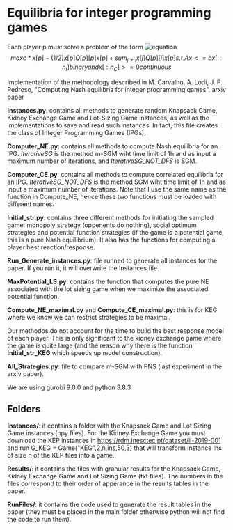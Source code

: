 # Equilibria for integer programming games

Each player p must solve a problem of the form
![equation](https://www.codecogs.com/eqnedit.php?latex=\max&space;c^Tx^p&space;-\frac{1}{2}(x^p)^TQ_p^px^p&space;&plus;&space;\sum_{k&space;\in&space;M:&space;k&space;\neq&space;p}&space;(x^k)^TQ_k^px^p)
$$
max c*x[p] -(1/2)x[p]Q[p][p]x[p] + sum_{j \neq i} x[j]Q[p][j]x[p]
s.t. Ax <=b
x[:n_I] binary and x[:n_C] >=0 continuous
$$

Implementation of the methodology described in 
M. Carvalho, A. Lodi, J. P. Pedroso, "Computing Nash equilibria for integer programming games". arxiv paper

**Instances.py**: contains all methods to generate random Knapsack Game, Kidney Exchange Game and Lot-Sizing Game instances, as well as the implementations to save and read such instances. In fact, this file creates the class of Integer Programming Games (IPGs). 

**Computer_NE.py**: contains all methods to compute Nash equilibria for an IPG. *IterativeSG* is the method m-SGM wiht time limit of 1h and as input a maximum number of iterations, and *IterativeSG_NOT_DFS* is SGM.

**Computer_CE.py**: contains all methods to compute correlated equilibria for an IPG. *IterativeSG_NOT_DFS* is the method SGM wiht time limit of 1h and as input a maximum number of iterations. Note that I use the same name as the function in Compute_NE, hence these two functions must be loaded with different names.

**Initial_str.py**: contains  three different methods for initiating the sampled game: monopoly strategy (oppenents do nothing), social optimum strategies and potential function strategies (if the game is a potential game, this is a pure Nash equilibrium). It also has the functions for computing a player best reaction/response.

**Run_Generate_instances.py**: file runned to generate all instances for the paper. If you run it, it will overwrite the Instances file.

**MaxPotential_LS.py**: contains the function that computes the pure NE associated with the lot sizing game when we maximize the associated potential function.

**Compute_NE_maximal.py** and **Compute_CE_maximal.py**: this is for KEG where we know we can restrict strategies to be maximal.

Our methodos do not account for the time to build the best response model of each player. This is only significant to the kidney exchange game where the game is quite large (and the reason why there is the function **Initial_str_KEG** which speeds up model construction).

**All_Strategies.py**: file to compare m-SGM with PNS (last experiment in the arxiv paper).


We are using gurobi 9.0.0 and python 3.8.3

## Folders

**Instances/**: it contains a folder with the Knapsack Game and Lot Sizing Game instances (npy files). For the Kidney Exchange Game you must download the KEP instances in https://rdm.inesctec.pt/dataset/ii-2019-001 and run G_KEG = Game("KEG",2,n,ins,50,3) that will transform instance ins of size n of the KEP files into a game.

**Results/**: it contains the files with granular results for the Knapsack Game, Kidney Exchange Game and Lot Sizing Game (txt files). The numbers in the files correspond to their order of apperance in the results tables in the paper.

**RunFiles/**: it contains the code used to generate the result tables in the paper (they must be placed in the main folder otherwise python will not find the code to run them).


